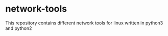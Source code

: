 # network-tools
This repository contains different network tools for linux written in python3 and python2
